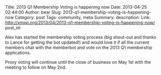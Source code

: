 Title: 2013 Q1 Membership Voting is happening now
Date: 2013-04-25 02:44:00
Author: bear
Slug: 2013-q1-membership-voting-is-happening-now
Category: post
Tags: community, meta
Summary: 
description:
Link: http://xmpp.org/2013/04/2013-q1-membership-voting-is-happening-now/
post_id: 

Alex has started the membership voting process (big shout-out and thanks to Lance for getting the bot updated!) and would love it if all the current members chat with the memberbot and vote on the 2013 Q1 membership applications.

Proxy voting will continue until the close of business on May 1st with the meeting to follow on May 2nd.
